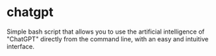 # chatgpt
Simple bash script that allows you to use the artificial intelligence of "ChatGPT" directly from the command line, with an easy and intuitive interface.
